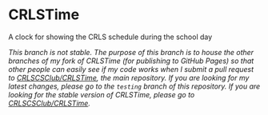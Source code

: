 # CRLSTime

A clock for showing the CRLS schedule during the school day

*This branch is not stable. The purpose of this branch is to house the other branches of my fork of CRLSTime (for publishing to GitHub Pages) so that other people can easily see if my code works when I submit a pull request to [CRLSCSClub/CRLSTime](https://github.com/CRLSCSClub/CRLSTime), the main repository. If you are looking for my latest changes, please go to the `testing` branch of this repository. If you are looking for the stable version of CRLSTime, please go to [CRLSCSClub/CRLSTime](https://github.com/CRLSCSClub/CRLSTime).*
